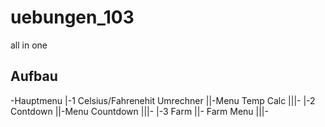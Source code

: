 uebungen_103
============

all in one


Aufbau
------
-Hauptmenu
|-1 Celsius/Fahrenehit Umrechner
||-Menu Temp Calc
|||-
|-2 Contdown
||-Menu Countdown
|||-
|-3 Farm
||- Farm Menu
|||-
